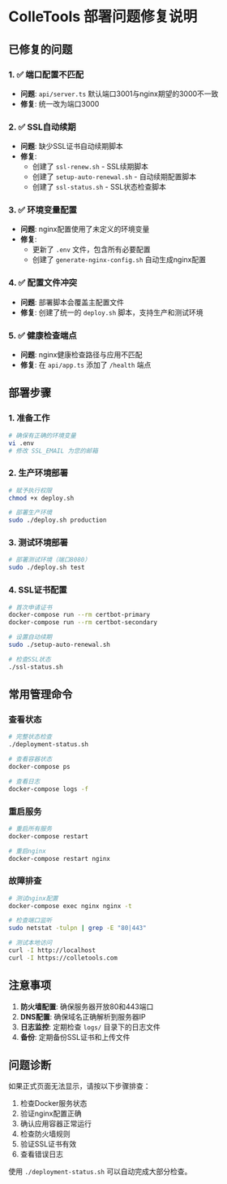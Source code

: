 # ColleTools 部署问题修复说明

## 已修复的问题

### 1. ✅ 端口配置不匹配
- **问题**: `api/server.ts` 默认端口3001与nginx期望的3000不一致
- **修复**: 统一改为端口3000

### 2. ✅ SSL自动续期
- **问题**: 缺少SSL证书自动续期脚本
- **修复**: 
  - 创建了 `ssl-renew.sh` - SSL续期脚本
  - 创建了 `setup-auto-renewal.sh` - 自动续期配置脚本
  - 创建了 `ssl-status.sh` - SSL状态检查脚本

### 3. ✅ 环境变量配置
- **问题**: nginx配置使用了未定义的环境变量
- **修复**: 
  - 更新了 `.env` 文件，包含所有必要配置
  - 创建了 `generate-nginx-config.sh` 自动生成nginx配置

### 4. ✅ 配置文件冲突
- **问题**: 部署脚本会覆盖主配置文件
- **修复**: 创建了统一的 `deploy.sh` 脚本，支持生产和测试环境

### 5. ✅ 健康检查端点
- **问题**: nginx健康检查路径与应用不匹配
- **修复**: 在 `api/app.ts` 添加了 `/health` 端点

## 部署步骤

### 1. 准备工作
```bash
# 确保有正确的环境变量
vi .env
# 修改 SSL_EMAIL 为您的邮箱
```

### 2. 生产环境部署
```bash
# 赋予执行权限
chmod +x deploy.sh

# 部署生产环境
sudo ./deploy.sh production
```

### 3. 测试环境部署
```bash
# 部署测试环境（端口8080）
sudo ./deploy.sh test
```

### 4. SSL证书配置
```bash
# 首次申请证书
docker-compose run --rm certbot-primary
docker-compose run --rm certbot-secondary

# 设置自动续期
sudo ./setup-auto-renewal.sh

# 检查SSL状态
./ssl-status.sh
```

## 常用管理命令

### 查看状态
```bash
# 完整状态检查
./deployment-status.sh

# 查看容器状态
docker-compose ps

# 查看日志
docker-compose logs -f
```

### 重启服务
```bash
# 重启所有服务
docker-compose restart

# 重启nginx
docker-compose restart nginx
```

### 故障排查
```bash
# 测试nginx配置
docker-compose exec nginx nginx -t

# 检查端口监听
sudo netstat -tulpn | grep -E "80|443"

# 测试本地访问
curl -I http://localhost
curl -I https://colletools.com
```

## 注意事项

1. **防火墙配置**: 确保服务器开放80和443端口
2. **DNS配置**: 确保域名正确解析到服务器IP
3. **日志监控**: 定期检查 `logs/` 目录下的日志文件
4. **备份**: 定期备份SSL证书和上传文件

## 问题诊断

如果正式页面无法显示，请按以下步骤排查：

1. 检查Docker服务状态
2. 验证nginx配置正确
3. 确认应用容器正常运行
4. 检查防火墙规则
5. 验证SSL证书有效
6. 查看错误日志

使用 `./deployment-status.sh` 可以自动完成大部分检查。